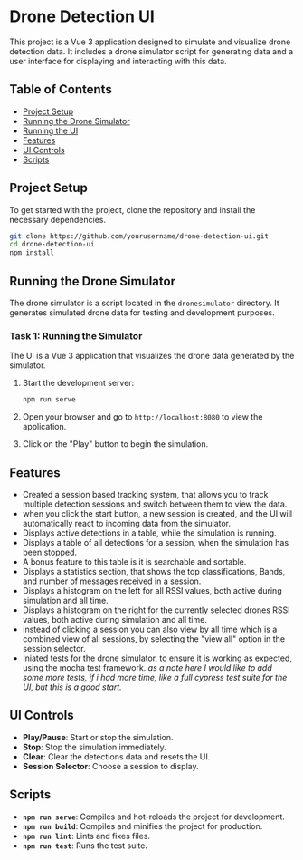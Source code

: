 # Drone Detection UI

This project is a Vue 3 application designed to simulate and visualize drone detection data. It includes a drone simulator script for generating data and a user interface for displaying and interacting with this data.

## Table of Contents

- [Project Setup](#project-setup)
- [Running the Drone Simulator](#running-the-drone-simulator)
- [Running the UI](#running-the-ui)
- [Features](#features)
- [UI Controls](#ui-controls)
- [Scripts](#scripts)

## Project Setup

To get started with the project, clone the repository and install the necessary dependencies.

```bash
git clone https://github.com/yourusername/drone-detection-ui.git
cd drone-detection-ui
npm install
```

## Running the Drone Simulator

The drone simulator is a script located in the `dronesimulator` directory. It generates simulated drone data for testing and development purposes.

### Task 1: Running the Simulator

The UI is a Vue 3 application that visualizes the drone data generated by the simulator.

1. Start the development server:

   ```bash
   npm run serve
   ```

2. Open your browser and go to `http://localhost:8080` to view the application.

3. Click on the "Play" button to begin the simulation.

## Features

- Created a session based tracking system, that allows you to track multiple detection sessions and switch between them to view the data.
- when you click the start button, a new session is created, and the UI will automatically react to incoming data from the simulator.
- Displays active detections in a table, while the simulation is running.
- Displays a table of all detections for a session, when the simulation has been stopped.
- A bonus feature to this table is it is searchable and sortable.
- Displays a statistics section, that shows the top classifications, Bands, and number of messages received in a session.
- Displays a histogram on the left for all RSSI values, both active during simulation and all time.
- Displays a histogram on the right for the currently selected drones RSSI values, both active during simulation and all time.
- instead of clicking a session you can also view by all time which is a combined view of all sessions, by selecting the "view all" option in the session selector.
- Iniated tests for the drone simulator, to ensure it is working as expected, using the mocha test framework. *as a note here I would like to add some more tests, if i had more time, like a full cypress test suite for the UI, but this is a good start.*
## UI Controls

- **Play/Pause**: Start or stop the simulation.
- **Stop**: Stop the simulation immediately.
- **Clear**: Clear the detections data and resets the UI.
- **Session Selector**: Choose a session to display.

## Scripts

- **`npm run serve`**: Compiles and hot-reloads the project for development.
- **`npm run build`**: Compiles and minifies the project for production.
- **`npm run lint`**: Lints and fixes files.
- **`npm run test`**: Runs the test suite.
